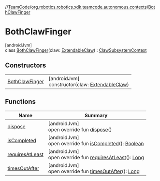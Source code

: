 //[TeamCode](../../../index.md)/[org.robotics.robotics.xdk.teamcode.autonomous.contexts](../index.md)/[BothClawFinger](index.md)

# BothClawFinger

[androidJvm]\
class [BothClawFinger](index.md)(claw: [ExtendableClaw](../../org.robotics.robotics.xdk.teamcode.subsystem.claw/-extendable-claw/index.md)) : [ClawSubsystemContext](../-claw-subsystem-context/index.md)

## Constructors

| | |
|---|---|
| [BothClawFinger](-both-claw-finger.md) | [androidJvm]<br>constructor(claw: [ExtendableClaw](../../org.robotics.robotics.xdk.teamcode.subsystem.claw/-extendable-claw/index.md)) |

## Functions

| Name | Summary |
|---|---|
| [dispose](../-claw-subsystem-context/dispose.md) | [androidJvm]<br>open override fun [dispose](../-claw-subsystem-context/dispose.md)() |
| [isCompleted](../-claw-subsystem-context/is-completed.md) | [androidJvm]<br>open override fun [isCompleted](../-claw-subsystem-context/is-completed.md)(): [Boolean](https://kotlinlang.org/api/latest/jvm/stdlib/kotlin/-boolean/index.html) |
| [requiresAtLeast](../-claw-subsystem-context/requires-at-least.md) | [androidJvm]<br>open override fun [requiresAtLeast](../-claw-subsystem-context/requires-at-least.md)(): [Long](https://kotlinlang.org/api/latest/jvm/stdlib/kotlin/-long/index.html) |
| [timesOutAfter](../-claw-subsystem-context/times-out-after.md) | [androidJvm]<br>open override fun [timesOutAfter](../-claw-subsystem-context/times-out-after.md)(): [Long](https://kotlinlang.org/api/latest/jvm/stdlib/kotlin/-long/index.html) |
